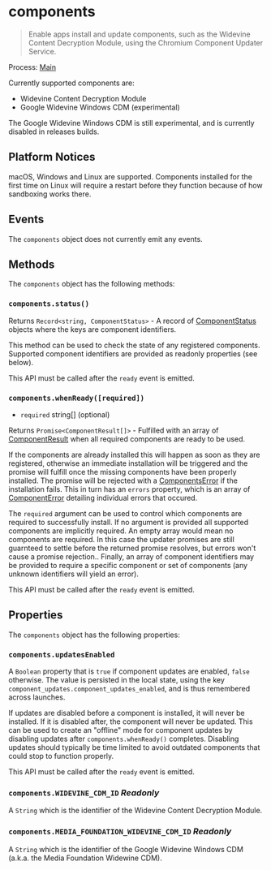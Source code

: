 # components

> Enable apps install and update components, such as the Widevine Content Decryption Module, using the Chromium Component Updater Service.

Process: [Main](../glossary.md#main-process)

Currently supported components are:

* Widevine Content Decryption Module
* Google Widevine Windows CDM (experimental)

The Google Widevine Windows CDM is still experimental, and is currently disabled in releases builds.

## Platform Notices

macOS, Windows and Linux are supported. Components installed for the first time on Linux will require a restart before they function because of how sandboxing works there.

## Events

The `components` object does not currently emit any events.

## Methods

The `components` object has the following methods:

### `components.status()`

Returns `Record<string, ComponentStatus>` - A record of [ComponentStatus](structures/component-status.md) objects where the keys are component identifiers.

This method can be used to check the state of any registered components. Supported component identifiers are provided as readonly properties (see below).

This API must be called after the `ready` event is emitted.

### `components.whenReady([required])`

* `required` string[] (optional)

Returns `Promise<ComponentResult[]>` - Fulfilled with an array of [ComponentResult](structures/component-result.md) when all required components are ready to be used.

If the components are already installed this will happen as soon as they are registered, otherwise an immediate installation will be triggered and the promise will fulfill once the missing components have been properly installed. The promise will be rejected with a [ComponentsError](structures/components-error.md) if the installation fails. This in turn has an `errors` property, which is an array of [ComponentError](structures/component-error.md) detailing individual errors that occured.

The `required` argument can be used to control which components are required to successfully install. If no argument is provided all supported components are implicitly required. An empty array would mean no components are required. In this case the updater promises are still guarnteed to settle before the returned promise resolves, but errors won't cause a promise rejection.. Finally, an array of component identifiers may be provided to require a specific component or set of components (any unknown identifiers will yield an error).

This API must be called after the `ready` event is emitted.

## Properties

The `components` object has the following properties:

### `components.updatesEnabled`

A `Boolean` property that is `true` if component updates are enabled, `false` otherwise. The value is persisted in the local state, using the key `component_updates.component_updates_enabled`, and is thus remembered across launches.

If updates are disabled before a component is installed, it will never be installed. If it is disabled after, the component will never be updated. This can be used to create an "offline" mode for component updates by disabling updates after `components.whenReady()` completes. Disabling updates should typically be time limited to avoid outdated components that could stop to function properly.

This API must be called after the `ready` event is emitted.

### `components.WIDEVINE_CDM_ID` _Readonly_

A `String` which is the identifier of the Widevine Content Decryption Module.

### `components.MEDIA_FOUNDATION_WIDEVINE_CDM_ID` _Readonly_

A `String` which is the identifier of the Google Widevine Windows CDM (a.k.a. the Media Foundation Widewine CDM).
